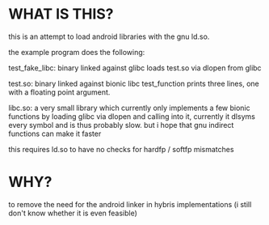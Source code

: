 # WHAT IS THIS?

this is an attempt to load android libraries with the gnu ld.so.

the example program does the following:

test_fake_libc:
    binary linked against glibc
    loads test.so via dlopen from glibc

test.so:
    binary linked against bionic libc
    test_function prints three lines, one with a floating point argument.

libc.so:
    a very small library which currently only implements a few bionic functions
    by loading glibc via dlopen and calling into it, currently it dlsyms every
    symbol and is thus probably slow. but i hope that gnu indirect functions
    can make it faster

this requires ld.so to have no checks for hardfp / softfp mismatches

# WHY?

to remove the need for the android linker in hybris implementations (i still
don't know whether it is even feasible)

